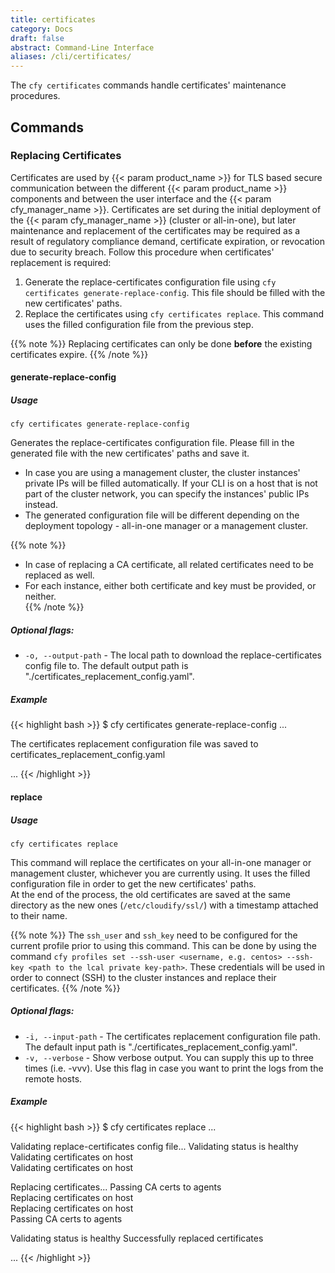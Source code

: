 ```yaml
---
title: certificates
category: Docs
draft: false
abstract: Command-Line Interface
aliases: /cli/certificates/
---
```


The `cfy certificates` commands handle certificates' maintenance procedures.

## Commands

### Replacing Certificates
Certificates are used by {{< param product_name >}} for TLS based secure communication between the different {{< param product_name >}} components and between the user interface and the {{< param cfy_manager_name >}}.
Certificates are set during the initial deployment of the {{< param cfy_manager_name >}} (cluster or all-in-one),
but later maintenance and replacement of the certificates may be required as a result of regulatory compliance demand, certificate expiration, or revocation due to security breach.
Follow this procedure when certificates' replacement is required:

1. Generate the replace-certificates configuration file using `cfy certificates generate-replace-config`.
This file should be filled with the new certificates' paths.
2. Replace the certificates using `cfy certificates replace`. This command uses the filled configuration file from the previous step.

{{% note %}}
Replacing certificates can only be done **before** the existing certificates expire.
{{% /note %}}


#### generate-replace-config

##### Usage

`cfy certificates generate-replace-config`

Generates the replace-certificates configuration file. Please fill in the generated file with the new
certificates' paths and save it.

* In case you are using a management cluster, the cluster instances' private IPs will be filled automatically.
If your CLI is on a host that is not part of the cluster network, you can specify the instances' public IPs instead.
* The generated configuration file will be different depending on the deployment topology -
all-in-one manager or a management cluster.

{{% note %}}
* In case of replacing a CA certificate, all related certificates need to be replaced as well.
* For each instance, either both certificate and key must be provided, or neither.  
{{% /note %}}

##### Optional flags:

* `-o, --output-path` - The local path to download the replace-certificates config file to.
The default output path is "./certificates_replacement_config.yaml".

##### Example

{{< highlight  bash  >}}
$ cfy certificates generate-replace-config
...

The certificates replacement configuration file was saved to certificates_replacement_config.yaml

...
{{< /highlight >}}

#### replace

##### Usage
`cfy certificates replace`

This command will replace the certificates on your all-in-one manager or management cluster,
whichever you are currently using. It uses the filled configuration file in order to get the new
certificates' paths.  
At the end of the process, the old certificates are saved at the same directory as the new ones
(`/etc/cloudify/ssl/`) with a timestamp attached to their name.    

{{% note %}}
The `ssh_user` and `ssh_key` need to be configured for the current profile
prior to using this command. This can be done by using the command
`cfy profiles set --ssh-user <username, e.g. centos> --ssh-key <path to the lcal private key-path>`.
These credentials will be used in order to connect (SSH) to the cluster instances and replace their certificates.
{{% /note %}}


##### Optional flags:
* `-i, --input-path` - The certificates replacement configuration file path.
The default input path is "./certificates_replacement_config.yaml".
* `-v, --verbose` - Show verbose output. You can supply this up to three times (i.e. -vvv).
Use this flag in case you want to print the logs from the remote hosts.

##### Example

{{< highlight  bash  >}}
$ cfy certificates replace
...

Validating replace-certificates config file...
Validating status is healthy
Validating certificates on host <host-ip>  
Validating certificates on host <host-ip>  

Replacing certificates...
Passing CA certs to agents    
Replacing certificates on host <host-ip>  
Replacing certificates on host <host-ip>  
Passing CA certs to agents

Validating status is healthy
Successfully replaced certificates  

...
{{< /highlight >}}
